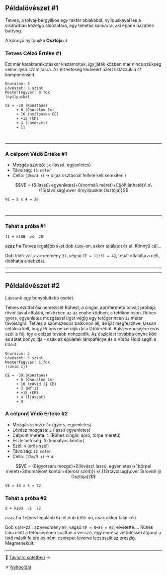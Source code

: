 ## Példalövészet #1

Tetves, a tolvaj-bérgyilkos egy raktár ablakából, nyílpuskával les a sikátorban közelgő áldozatára, egy tehetős kalmárra, aki éppen hazafelé battyog.

A könnyű nyílpuska **Osztója:** `4`

### Tetves Célzó Értéke #1

Ezt már karakteralkotáskor kiszámoltuk, így játék közben már nincs szükség semmilyen számításra. Az érthetőség kedvéért azért listázzuk a `CÉ` komponenseit.

```
Önuralom: 3
Lövészet: 5.szint
Mesterfegyver: 0.fok
(nyílpuska)
```

```
CÉ = -30 (Konstans)
     + 6 (Önuralom 2x)
     + 16 (nyílpuska CÉ)
     + +15 (CM)
     + 4 (Lövészet)
     = 11
```

<br />

---
### A célpont Védő Értéke #1

- Mozgás szorzó: `5x` (lassú, egyenletes)
- Távolság: `15 méter`
- Cella:  (`15m/4 ↑`) → `4` (az osztásnál felfelé kell kerekíteni)

$$VÉ = {5(lassú\ egyenletes)+0(normál\ méret)+0(jól\ látható)}\ x\ {15(távolság)\over 4(nyílpuska\ Osztója)}$$

```
VÉ = 5 x 4 = 20
```

<br />

---
### Tehát a próba #1

```
11 + k100  vs  20
```

azaz ha Tetves legalább `9`-et dob `k100`-on, akkor találatot ér el. Könnyű cél...

Dob `k100`-zal, az eredmény `31`, végső `CÉ = 11+31 = 42`, tehát eltalálta a célt, dobhatja a sebzést.

---
---
## Példalövészet #2

Lássunk egy bonyolultabb esetet.

Tetves ezúttal ősi nemezisét Rühest, a cingár, aprótermetű tolvajt próbája rövid íjával eltaláni, miközben az az enyhe ködben, a tetőkön oson. Rühes gyors, egyenletes mozgással üget végig egy tetőgerincen `12` méter távolságra. Tetves a szomszédos balkonon áll, de íját megfeszítve, lassan sétálnia kell, hogy Rühes ne kerüljön ki a látóteréből. Balszerencséjére erős szél is fúj, így a célzás tovább nehezedik. Az észlelést továbbá enyhe köd és sötét bonyolítja - csak az épületek lámpafénye és a Vörös Hold segíti a látást.

```
Önuralom: 3
Lövészet: 5.szint
Mesterfegyver: 1.fok
(rövid íj)
```

```
CÉ = -30 (Konstans)
     + 6 (Önuralom 2x)
     + 10 (rövid íj CÉ)
     + 3 (Mf:1)
     + +15 (CM)
     + 4 (Íjászat)
     = 8
```

### A célpont Védő Értéke #2

- Mozgás szorzó: `8x` (gyors, egyenletes)
- Lövész mozgása: `2` (lassú egyenletes)
- Célpont mérete: `1` (Rühes cingár, apró, törpe méretű)
- Észlelhetőség: `3` (homályos kontúr)
- Szél: `4` (erős szél)
- Távolság: `12 méter`
- Cella:  (`12m/3 ↑`) → `4`

$$VÉ = {8(gyorsan\ mozgó)+2(lövész\ lassú, egyenletes)+1(törpe\ méret)+3(homályos\ kontúr+4(erős\ szél))}\ x\ {12(távolság)\over 3(rövid\ íj\ Osztója)}$$

```
VÉ = 18 x 4 = 72
```

### Tehát a próba #2

```
8 + k100  vs  72
```

azaz ha Tetves legalább `64`-et dob `k100`-on, csak akkor talál célt.

Dob `k100`-zal, az eredmény `59`, végső `CÉ = 8+59 = 67`, elvétette.... Rühes lába előtt a tetőcserépen csattan a vessző, egy merész vetődéssel átgurul a tető másik felére és némi cserepet leverve lecsúszik az ereszig. Megmenekült.

---

🔗 [Távharc sötétben](076_tavharc_sotetben.md) →

⚜️ [Nyitóoldal](start.md#7-t%C3%A1vols%C3%A1gi-harcrendszer-)
